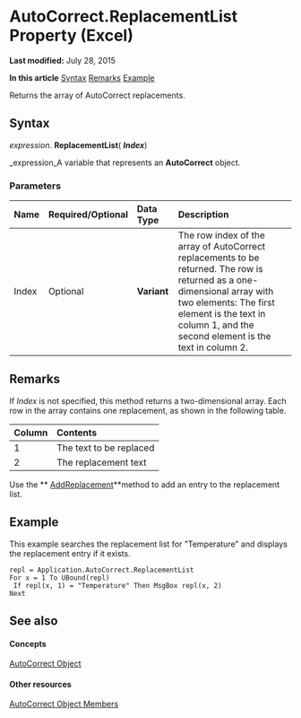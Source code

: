 
# AutoCorrect.ReplacementList Property (Excel)

 **Last modified:** July 28, 2015

 **In this article**
 [Syntax](#sectionSection0)
 [Remarks](#sectionSection1)
 [Example](#sectionSection2)


Returns the array of AutoCorrect replacements.


## Syntax
<a name="sectionSection0"> </a>

 _expression_. **ReplacementList**( **_Index_**)

 _expression_A variable that represents an  **AutoCorrect** object.


### Parameters



|**Name**|**Required/Optional**|**Data Type**|**Description**|
|:-----|:-----|:-----|:-----|
|Index|Optional| **Variant**|The row index of the array of AutoCorrect replacements to be returned. The row is returned as a one-dimensional array with two elements: The first element is the text in column 1, and the second element is the text in column 2.|

## Remarks
<a name="sectionSection1"> </a>

If  _Index_ is not specified, this method returns a two-dimensional array. Each row in the array contains one replacement, as shown in the following table.



|**Column**|**Contents**|
|:-----|:-----|
|1|The text to be replaced|
|2|The replacement text|
Use the  ** [AddReplacement](33b83ca0-77b5-00ed-1344-fc5e9a816f74.md)**method to add an entry to the replacement list.


## Example
<a name="sectionSection2"> </a>

This example searches the replacement list for "Temperature" and displays the replacement entry if it exists.


```
repl = Application.AutoCorrect.ReplacementList 
For x = 1 To UBound(repl) 
 If repl(x, 1) = "Temperature" Then MsgBox repl(x, 2) 
Next
```


## See also
<a name="sectionSection2"> </a>


#### Concepts


 [AutoCorrect Object](2594722a-2ff9-7175-4d35-0da0ad413b0d.md)
#### Other resources


 [AutoCorrect Object Members](ee525804-da41-f613-3e2a-6f6b115dcdd6.md)
